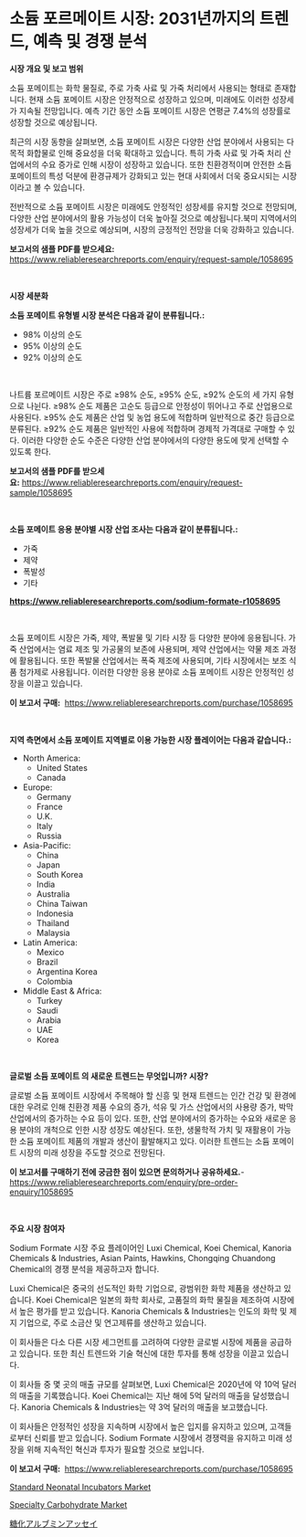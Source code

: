 <p><h1>소듐 포르메이트 시장: 2031년까지의 트렌드, 예측 및 경쟁 분석</h1></p><p><strong>시장 개요 및 보고 범위</strong></p>
<p><p>소듐 포메이트는 화학 물질로, 주로 가축 사료 및 가죽 처리에서 사용되는 형태로 존재합니다. 현재 소듐 포메이트 시장은 안정적으로 성장하고 있으며, 미래에도 이러한 성장세가 지속될 전망입니다. 예측 기간 동안 소듐 포메이트 시장은 연평균 7.4%의 성장률로 성장할 것으로 예상됩니다.</p><p>최근의 시장 동향을 살펴보면, 소듐 포메이트 시장은 다양한 산업 분야에서 사용되는 다목적 화합물로 인해 중요성을 더욱 확대하고 있습니다. 특히 가축 사료 및 가죽 처리 산업에서의 수요 증가로 인해 시장이 성장하고 있습니다. 또한 친환경적이며 안전한 소듐 포메이트의 특성 덕분에 환경규제가 강화되고 있는 현대 사회에서 더욱 중요시되는 시장이라고 볼 수 있습니다.</p><p>전반적으로 소듐 포메이트 시장은 미래에도 안정적인 성장세를 유지할 것으로 전망되며, 다양한 산업 분야에서의 활용 가능성이 더욱 높아질 것으로 예상됩니다.북미 지역에서의 성장세가 더욱 높을 것으로 예상되며, 시장의 긍정적인 전망을 더욱 강화하고 있습니다.</p></p>
<p><strong>보고서의 샘플 PDF를 받으세요:</strong> <a href="https://www.reliableresearchreports.com/enquiry/request-sample/1058695">https://www.reliableresearchreports.com/enquiry/request-sample/1058695</a></p>
<p>&nbsp;</p>
<p><strong>시장 세분화</strong></p>
<p><strong>소듐 포메이트 유형별 시장 분석은 다음과 같이 분류됩니다.:</strong></p>
<p><ul><li>98% 이상의 순도</li><li>95% 이상의 순도</li><li>92% 이상의 순도</li></ul></p>
<p>&nbsp;</p>
<p><p>나트륨 포르메이트 시장은 주로 ≥98% 순도, ≥95% 순도, ≥92% 순도의 세 가지 유형으로 나뉜다. ≥98% 순도 제품은 고순도 등급으로 안정성이 뛰어나고 주로 산업용으로 사용된다. ≥95% 순도 제품은 산업 및 농업 용도에 적합하며 일반적으로 중간 등급으로 분류된다. ≥92% 순도 제품은 일반적인 사용에 적합하며 경제적 가격대로 구매할 수 있다. 이러한 다양한 순도 수준은 다양한 산업 분야에서의 다양한 용도에 맞게 선택할 수 있도록 한다.</p></p>
<p><strong>보고서의 샘플 PDF를 받으세요:</strong>&nbsp;<a href="https://www.reliableresearchreports.com/enquiry/request-sample/1058695">https://www.reliableresearchreports.com/enquiry/request-sample/1058695</a></p>
<p>&nbsp;</p>
<p><strong> 소듐 포메이트 응용 분야별 시장 산업 조사는 다음과 같이 분류됩니다.:</strong></p>
<p><ul><li>가죽</li><li>제약</li><li>폭발성</li><li>기타</li></ul></p>
<p><strong><a href="https://www.reliableresearchreports.com/sodium-formate-r1058695">https://www.reliableresearchreports.com/sodium-formate-r1058695</a></strong></p>
<p>&nbsp;</p>
<p><p>소듐 포메이트 시장은 가죽, 제약, 폭발물 및 기타 시장 등 다양한 분야에 응용됩니다. 가죽 산업에서는 염료 제조 및 가공물의 보존에 사용되며, 제약 산업에서는 약물 제조 과정에 활용됩니다. 또한 폭발물 산업에서는 폭죽 제조에 사용되며, 기타 시장에서는 보조 식품 첨가제로 사용됩니다. 이러한 다양한 응용 분야로 소듐 포메이트 시장은 안정적인 성장을 이끌고 있습니다.</p></p>
<p><strong>이 보고서 구매:</strong>&nbsp; <a href="https://www.reliableresearchreports.com/purchase/1058695">https://www.reliableresearchreports.com/purchase/1058695</a></p>
<p>&nbsp;</p>
<p><strong>지역 측면에서 소듐 포메이트 지역별로 이용 가능한 시장 플레이어는 다음과 같습니다.:</strong></p>
<p><ul>
    <li>
        North America:
        <ul>
            <li>United States</li>
            <li>Canada</li>
        </ul>
    </li>
    <li>
        Europe:
        <ul>
            <li>Germany</li>
            <li>France</li>
            <li>U.K.</li>
            <li>Italy</li>
            <li>Russia</li>
        </ul>
    </li>
    <li>
        Asia-Pacific:
        <ul>
            <li>China</li>
            <li>Japan</li>
            <li>South Korea</li>
            <li>India</li>
            <li>Australia</li>
            <li>China Taiwan</li>
            <li>Indonesia</li>
            <li>Thailand</li>
            <li>Malaysia</li>
        </ul>
    </li>
    <li>
        Latin America:
        <ul>
            <li>Mexico</li>
            <li>Brazil</li>
            <li>Argentina Korea</li>
            <li>Colombia</li>
        </ul>
    </li>
    <li>
        Middle East & Africa:
        <ul>
            <li>Turkey</li>
            <li>Saudi</li>
            <li>Arabia</li>
            <li>UAE</li>
            <li>Korea</li>
        </ul>
    </li>
    </ul></p>
<p>&nbsp;</p>
<p><strong>글로벌 소듐 포메이트 의 새로운 트렌드는 무엇입니까? 시장?</strong></p>
<p><p>글로벌 소듐 포메이트 시장에서 주목해야 할 신흥 및 현재 트렌드는 인간 건강 및 환경에 대한 우려로 인해 친환경 제품 수요의 증가, 석유 및 가스 산업에서의 사용량 증가, 박막 산업에서의 증가하는 수요 등이 있다. 또한, 산업 분야에서의 증가하는 수요와 새로운 응용 분야의 개척으로 인한 시장 성장도 예상된다. 또한, 생물학적 가치 및 재활용이 가능한 소듐 포메이트 제품의 개발과 생산이 활발해지고 있다. 이러한 트렌드는 소듐 포메이트 시장의 미래 성장을 주도할 것으로 전망된다.</p></p>
<p><strong>이 보고서를 구매하기 전에 궁금한 점이 있으면 문의하거나 공유하세요.</strong>- <a href="https://www.reliableresearchreports.com/enquiry/pre-order-enquiry/1058695">https://www.reliableresearchreports.com/enquiry/pre-order-enquiry/1058695</a></p>
<p>&nbsp;</p>
<p><strong>주요 시장 참여자</strong></p>
<p><p>Sodium Formate 시장 주요 플레이어인 Luxi Chemical, Koei Chemical, Kanoria Chemicals & Industries, Asian Paints, Hawkins, Chongqing Chuandong Chemical의 경쟁 분석을 제공하고자 합니다.</p><p>Luxi Chemical은 중국의 선도적인 화학 기업으로, 광범위한 화학 제품을 생산하고 있습니다. Koei Chemical은 일본의 화학 회사로, 고품질의 화학 물질을 제조하여 시장에서 높은 평가를 받고 있습니다. Kanoria Chemicals & Industries는 인도의 화학 및 제지 기업으로, 주로 소금산 및 연고제류를 생산하고 있습니다.</p><p>이 회사들은 다소 다른 시장 세그먼트를 고려하여 다양한 글로벌 시장에 제품을 공급하고 있습니다. 또한 최신 트렌드와 기술 혁신에 대한 투자를 통해 성장을 이끌고 있습니다.</p><p>이 회사들 중 몇 곳의 매출 규모를 살펴보면, Luxi Chemical은 2020년에 약 10억 달러의 매출을 기록했습니다. Koei Chemical는 지난 해에 5억 달러의 매출을 달성했습니다. Kanoria Chemicals & Industries는 약 3억 달러의 매출을 보고했습니다.</p><p>이 회사들은 안정적인 성장을 지속하며 시장에서 높은 입지를 유지하고 있으며, 고객들로부터 신뢰를 받고 있습니다. Sodium Formate 시장에서 경쟁력을 유지하고 미래 성장을 위해 지속적인 혁신과 투자가 필요할 것으로 보입니다.</p></p>
<p><strong>이 보고서 구매:</strong>&nbsp;&nbsp;<a href="https://www.reliableresearchreports.com/purchase/1058695">https://www.reliableresearchreports.com/purchase/1058695</a></p>
<p><p><a href="https://www.linkedin.com/pulse/standard-neonatal-incubators-market-goal-estimating-size-9mdlf?trackingId=NGIcNGZ%2B%2FeiEzDMC914QgQ%3D%3D">Standard Neonatal Incubators Market</a></p><p><a href="https://www.linkedin.com/pulse/specialty-carbohydrate-market-provides-comprehensive-analysis-pxrkf?trackingId=B%2Bkl1QLrcb4N7x5zCR8uFg%3D%3D">Specialty Carbohydrate Market</a></p><p><a href="https://github.com/sghwr779811674/Market-Research-Report-List-1/blob/main/668621435436.md">糖化アルブミンアッセイ</a></p></p>